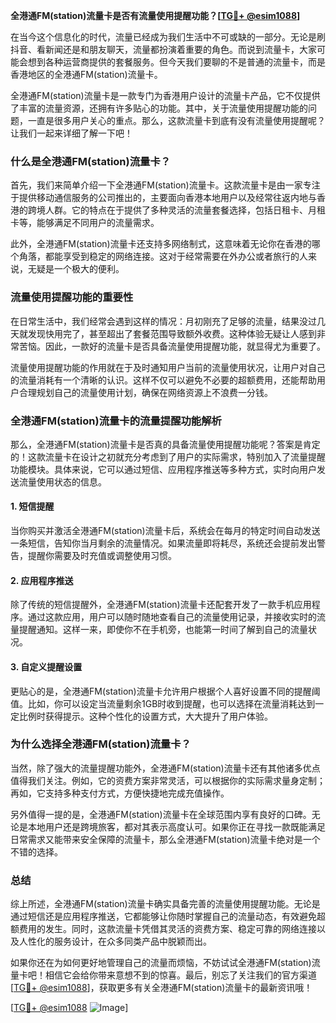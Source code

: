 **全港通FM(station)流量卡是否有流量使用提醒功能？[[TG💪+ @esim1088](https://t.me/s/esim1088)]**

在当今这个信息化的时代，流量已经成为我们生活中不可或缺的一部分。无论是刷抖音、看新闻还是和朋友聊天，流量都扮演着重要的角色。而说到流量卡，大家可能会想到各种运营商提供的套餐服务。但今天我们要聊的不是普通的流量卡，而是香港地区的全港通FM(station)流量卡。

全港通FM(station)流量卡是一款专门为香港用户设计的流量卡产品，它不仅提供了丰富的流量资源，还拥有许多贴心的功能。其中，关于流量使用提醒功能的问题，一直是很多用户关心的重点。那么，这款流量卡到底有没有流量使用提醒呢？让我们一起来详细了解一下吧！

### **什么是全港通FM(station)流量卡？**

首先，我们来简单介绍一下全港通FM(station)流量卡。这款流量卡是由一家专注于提供移动通信服务的公司推出的，主要面向香港本地用户以及经常往返内地与香港的跨境人群。它的特点在于提供了多种灵活的流量套餐选择，包括日租卡、月租卡等，能够满足不同用户的流量需求。

此外，全港通FM(station)流量卡还支持多网络制式，这意味着无论你在香港的哪个角落，都能享受到稳定的网络连接。这对于经常需要在外办公或者旅行的人来说，无疑是一个极大的便利。

### **流量使用提醒功能的重要性**

在日常生活中，我们经常会遇到这样的情况：月初刚充了足够的流量，结果没过几天就发现快用完了，甚至超出了套餐范围导致额外收费。这种体验无疑让人感到非常苦恼。因此，一款好的流量卡是否具备流量使用提醒功能，就显得尤为重要了。

流量使用提醒功能的作用就在于及时通知用户当前的流量使用状况，让用户对自己的流量消耗有一个清晰的认识。这样不仅可以避免不必要的超额费用，还能帮助用户合理规划自己的流量使用计划，确保在网络资源上不浪费一分钱。

### **全港通FM(station)流量卡的流量提醒功能解析**

那么，全港通FM(station)流量卡是否真的具备流量使用提醒功能呢？答案是肯定的！这款流量卡在设计之初就充分考虑到了用户的实际需求，特别加入了流量提醒功能模块。具体来说，它可以通过短信、应用程序推送等多种方式，实时向用户发送流量使用状态的信息。

#### **1. 短信提醒**
当你购买并激活全港通FM(station)流量卡后，系统会在每月的特定时间自动发送一条短信，告知你当月剩余的流量情况。如果流量即将耗尽，系统还会提前发出警告，提醒你需要及时充值或调整使用习惯。

#### **2. 应用程序推送**
除了传统的短信提醒外，全港通FM(station)流量卡还配套开发了一款手机应用程序。通过这款应用，用户可以随时随地查看自己的流量使用记录，并接收实时的流量提醒通知。这样一来，即使你不在手机旁，也能第一时间了解到自己的流量状况。

#### **3. 自定义提醒设置**
更贴心的是，全港通FM(station)流量卡允许用户根据个人喜好设置不同的提醒阈值。比如，你可以设定当流量剩余1GB时收到提醒，也可以选择在流量消耗达到一定比例时获得提示。这种个性化的设置方式，大大提升了用户体验。

### **为什么选择全港通FM(station)流量卡？**

当然，除了强大的流量提醒功能外，全港通FM(station)流量卡还有其他诸多优点值得我们关注。例如，它的资费方案非常灵活，可以根据你的实际需求量身定制；再如，它支持多种支付方式，方便快捷地完成充值操作。

另外值得一提的是，全港通FM(station)流量卡在全球范围内享有良好的口碑。无论是本地用户还是跨境旅客，都对其表示高度认可。如果你正在寻找一款既能满足日常需求又能带来安全保障的流量卡，那么全港通FM(station)流量卡绝对是一个不错的选择。

### **总结**

综上所述，全港通FM(station)流量卡确实具备完善的流量使用提醒功能。无论是通过短信还是应用程序推送，它都能够让你随时掌握自己的流量动态，有效避免超额费用的发生。同时，这款流量卡凭借其灵活的资费方案、稳定可靠的网络连接以及人性化的服务设计，在众多同类产品中脱颖而出。

如果你还在为如何更好地管理自己的流量而烦恼，不妨试试全港通FM(station)流量卡吧！相信它会给你带来意想不到的惊喜。最后，别忘了关注我们的官方渠道[[TG💪+ @esim1088](https://t.me/s/esim1088)]，获取更多有关全港通FM(station)流量卡的最新资讯哦！

[[TG💪+ @esim1088](https://t.me/s/esim1088) ![Image](https://i.postimg.cc/4NQfJmqS/Snipaste-2025-05-13-00-14-12.png)]